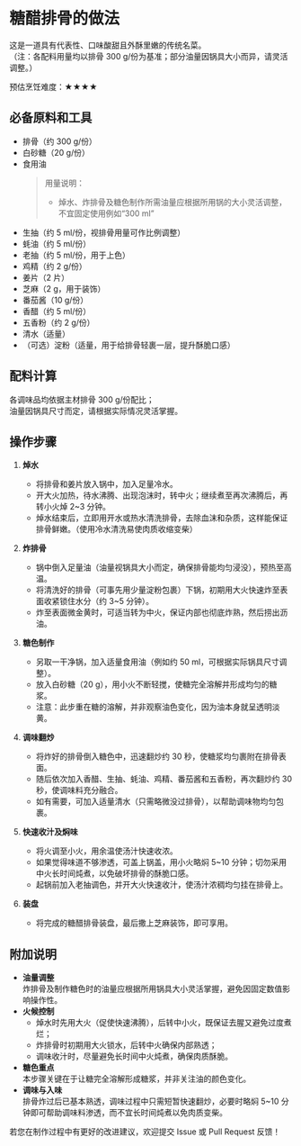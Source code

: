 # 糖醋排骨的做法

这是一道具有代表性、口味酸甜且外酥里嫩的传统名菜。  
（注：各配料用量均以排骨 300 g/份为基准；部分油量因锅具大小而异，请灵活调整。）

预估烹饪难度：★★★★

## 必备原料和工具

* 排骨（约 300 g/份）
* 白砂糖（20 g/份）
* 食用油  
  > 用量说明：  
  > - 焯水、炸排骨及糖色制作所需油量应根据所用锅的大小灵活调整，不宜固定使用例如“300 ml”  
* 生抽（约 5 ml/份，视排骨用量可作比例调整）
* 蚝油（约 5 ml/份）
* 老抽（约 5 ml/份，用于上色）
* 鸡精（约 2 g/份）
* 姜片（2 片）
* 芝麻（2 g，用于装饰）
* 番茄酱（10 g/份）
* 香醋（约 5 ml/份）
* 五香粉（约 2 g/份）
* 清水（适量）
* （可选）淀粉（适量，用于给排骨轻裹一层，提升酥脆口感）

## 配料计算

各调味品均依据主材排骨 300 g/份配比；  
油量因锅具尺寸而定，请根据实际情况灵活掌握。

## 操作步骤

1. **焯水**  
   - 将排骨和姜片放入锅中，加入足量冷水。  
   - 开大火加热，待水沸腾、出现泡沫时，转中火；继续煮至再次沸腾后，再转小火焯 2~3 分钟。  
   - 焯水结束后，立即用开水或热水清洗排骨，去除血沫和杂质，这样能保证排骨鲜嫩。（使用冷水清洗易使肉质收缩变柴）

2. **炸排骨**  
   - 锅中倒入足量油（油量视锅具大小而定，确保排骨能均匀浸没），预热至高温。  
   - 将清洗好的排骨（可事先用少量淀粉包裹）下锅，初期用大火快速炸至表面收紧锁住水分（约 3~5 分钟）。  
   - 炸至表面微金黄时，可适当转为中火，保证内部也彻底炸熟，然后捞出沥油。

3. **糖色制作**  
   - 另取一干净锅，加入适量食用油（例如约 50 ml，可根据实际锅具尺寸调整）。  
   - 放入白砂糖（20 g），用小火不断轻搅，使糖完全溶解并形成均匀的糖浆。  
   - 注意：此步重在糖的溶解，并非观察油色变化，因为油本身就呈透明淡黄。

4. **调味翻炒**  
   - 将炸好的排骨倒入糖色中，迅速翻炒约 30 秒，使糖浆均匀裹附在排骨表面。  
   - 随后依次加入香醋、生抽、蚝油、鸡精、番茄酱和五香粉，再次翻炒约 30 秒，使调味料充分融合。  
   - 如有需要，可加入适量清水（只需略微没过排骨），以帮助调味物均匀包裹。

5. **快速收汁及焖味**  
   - 将火调至小火，用余温使汤汁快速收浓。  
   - 如果觉得味道不够渗透，可盖上锅盖，用小火略焖 5~10 分钟；切勿采用中火长时间炖煮，以免破坏排骨的酥脆口感。  
   - 起锅前加入老抽调色，并开大火快速收汁，使汤汁浓稠均匀挂在排骨上。

6. **装盘**  
   - 将完成的糖醋排骨装盘，最后撒上芝麻装饰，即可享用。

## 附加说明

* **油量调整**  
  炸排骨及制作糖色时的油量应根据所用锅具大小灵活掌握，避免因固定数值影响操作性。  
* **火候控制**  
  - 焯水时先用大火（促使快速沸腾），后转中小火，既保证去腥又避免过度煮烂；  
  - 炸排骨时初期用大火锁水，后转中火确保内部熟透；  
  - 调味收汁时，尽量避免长时间中火炖煮，确保肉质酥脆。  
* **糖色重点**  
  本步骤关键在于让糖完全溶解形成糖浆，并非关注油的颜色变化。  
* **调味与入味**  
  排骨炸过后已基本熟透，调味过程中只需短暂快速翻炒，必要时略焖 5~10 分钟即可帮助调味料渗透，而不宜长时间炖煮以免肉质变柴。  

若您在制作过程中有更好的改进建议，欢迎提交 Issue 或 Pull Request 反馈！
